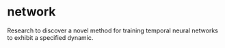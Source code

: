 # network
Research to discover a novel method for training temporal neural networks to exhibit a specified dynamic. 

